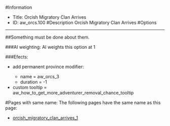 #Information
 - Title: Orcish Migratory Clan Arrives
 - ID: aw_orcs.100
#Description
Orcish Migratory Clan Arrives
#Options

___
##Something must be done about them.

###AI weighting:
AI weights this option at 1


###Efects:<ul><li>add permanent province modifier:</li><ul><li>name = aw_orcs_3</li><li>duration = -1</li></ul><li>custom tooltip = aw_how_to_get_more_adventurer_removal_chance_tooltip</li></ul>


#Pages with same name:
The following pages have the same name as this page:
 - [orcish_migratory_clan_arrives_1](orcish_migratory_clan_arrives_1.md)
